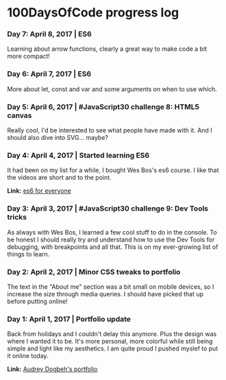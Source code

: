# 100DaysOfCode progress log

### Day 7: April 8, 2017 | ES6

Learning about arrow functions, clearly a great way to make code a bit more compact!

### Day 6: April 7, 2017 | ES6

More about let, const and var and some arguments on when to use which.

### Day 5: April 6, 2017 | #JavaScript30 challenge 8: HTML5 canvas

Really cool, I'd be interested to see what people have made with it. And I should also dive into SVG... maybe?

### Day 4: April 4, 2017 | Started learning ES6

It had been on my list for a while, I bought Wes Bos's es6 course. I like that the videos are short and to the point.

**Link:** [es6 for everyone](http://es6.io)

### Day 3: April 3, 2017 | #JavaScript30 challenge 9: Dev Tools tricks

As always with Wes Bos, I learned a few cool stuff to do in the console. To be honest I should really try and understand how to use the Dev Tools for debugging, with breakpoints and all that. This is on my ever-growing list of things to learn.

### Day 2: April 2, 2017 | Minor CSS tweaks to portfolio

The text in the "About me" section was a bit small on mobile devices, so I increase the size through media queries. I should have picked that up before putting online!

### Day 1: April 1, 2017 | Portfolio update

Back from holidays and I couldn't delay this anymore. Plus the design was where I wanted it to be. It's more personal, more colorful while still being simple and light like my aesthetics. I am quite proud I pushed myslef to put it online today.

**Link:** [Audrey Dogbeh's portfolio](http://audreydogbeh.com/)
